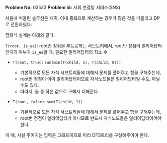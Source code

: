 **Problme No:** 02533
**Problem Id:** 사회 연결망 서비스(SNS)


처음에 떠올린 솔루션은 재귀, 이내 중복으로 계산하는 경우가 많은 것을 떠올리고 DP로 전환하였다.


점화식 설계는 아래와 같다.


`T(root, is_ea)`: root번 정점을 루트로하는 서브트리에서, root번 정점이 얼리어답터인지의 여부가 `is_ea`일 때, 필요한 얼리어답터의 최소 수


- `T(root, true)`: `sum(min(T(child, 1), T(child, 0)))`
  - 기본적으로 모든 자식 서브트리들에 대해서 문제를 풀어주고 합을 구해주는데,
  - root번 정점이 이미 얼리어답터이므로 자식노드들은 얼리어답터일 수도, 아닐 수도 있다.
  - 따라서, 둘 중 작은 값으로 구해서 더해준다.


- `T(root, false)`: `sum(T(child, 1))`
  - 기본적으로 모든 자식 서브트리들에 대해서 문제를 풀어주고 합을 구해주는데,
  - root번 정점이 얼리어답터가 아니므로 반드시 자식노드들은 얼리어답터이어야 한다.


이 때, 사실 주어지는 입력은 그래프이므로 미리 DFS트리를 구성해주어야 한다.
